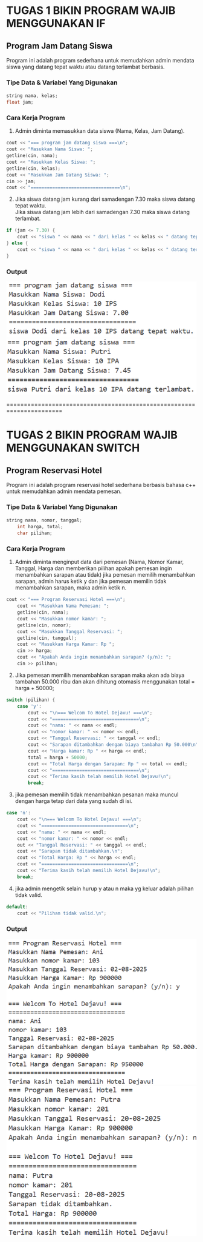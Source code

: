 # TUGAS 1 BIKIN PROGRAM WAJIB MENGGUNAKAN IF
## Program Jam Datang Siswa
Program ini adalah program sederhana untuk memudahkan admin mendata siswa yang datang tepat waktu atau datang terlambat  berbasis.

### Tipe Data & Variabel Yang Digunakan
```cpp
string nama, kelas;
float jam;
```

### Cara Kerja Program
1. Admin diminta memasukkan data siswa (Nama, Kelas, Jam Datang).
```cpp
cout << "=== program jam datang siswa ===\n";
cout << "Masukkan Nama Siswa: ";
getline(cin, nama);
cout << "Masukkan Kelas Siswa: ";
getline(cin, kelas);            
cout << "Masukkan Jam Datang Siswa: ";
cin >> jam;
cout << "=================================\n";
```

2. Jika siswa datang jam kurang dari samadengan 7.30 maka siswa datang tepat waktu. <br>
   Jika siswa datang jam lebih dari samadengan 7.30 maka siswa datang terlambat.
```cpp
if (jam <= 7.30) {
    cout << "siswa " << nama << " dari kelas " << kelas << " datang tepat waktu.\n";
} else {
    cout << "siswa " << nama << " dari kelas " << kelas << " datang terlambat.\n";
}
```

### Output
![alt text](image.png) <br>
![alt text](image-1.png)


======================================================================
# TUGAS 2 BIKIN PROGRAM WAJIB MENGGUNAKAN SWITCH
## Program Reservasi Hotel
Program ini adalah program reservasi hotel sederhana berbasis bahasa c++ untuk memudahkan admin mendata pemesan.

### Tipe Data & Variabel Yang Digunakan
```cpp
string nama, nomor, tanggal;
    int harga, total;
    char pilihan;
```

### Cara Kerja Program
1. Admin diminta menginput data dari pemesan (Nama, Nomor Kamar, Tanggal, Harga dan memberikan pilihan apakah pemesan ingin menambahkan sarapan atau tidak) jika pemesan memilih menambahkan sarapan, admin harus ketik y dan jika pemesan memilin tidak menambahkan sarapan, maka admin ketik n.
```cpp
cout << "=== Program Reservasi Hotel ===\n";
    cout << "Masukkan Nama Pemesan: ";
    getline(cin, nama);
    cout << "Masukkan nomor kamar: ";
    getline(cin, nomor);
    cout << "Masukkan Tanggal Reservasi: ";
    getline(cin, tanggal);
    cout << "Masukkan Harga Kamar: Rp ";
    cin >> harga;
    cout << "Apakah Anda ingin menambahkan sarapan? (y/n): ";
    cin >> pilihan;
```

2. Jika pemesan memilih menambahkan sarapan maka akan ada biaya tambahan 50.000 ribu dan akan dihitung otomasis menggunakan total = harga + 50000;
```cpp
switch (pilihan) {
    case 'y':
        cout << "\n=== Welcom To Hotel Dejavu! ===\n";
        cout << "================================\n";
        cout << "nama: " << nama << endl;
        cout << "nomor kamar: " << nomor << endl;
        cout << "Tanggal Reservasi: " << tanggal << endl;
        cout << "Sarapan ditambahkan dengan biaya tambahan Rp 50.000\n";
        cout << "Harga kamar: Rp " << harga << endl;
        total = harga + 50000; 
        cout << "Total Harga dengan Sarapan: Rp " << total << endl; 
        cout << "================================\n";
        cout << "Terima kasih telah memilih Hotel Dejavu!\n";
        break;
```

3. jika pemesan memilih tidak menambahkan pesanan maka muncul dengan harga tetap dari data yang sudah di isi.
```cpp
case 'n':
    cout << "\n=== Welcom To Hotel Dejavu! ===\n";
    cout << "================================\n";
    cout << "nama: " << nama << endl;
    cout << "nomor kamar: " << nomor << endl;
    out << "Tanggal Reservasi: " << tanggal << endl;
    cout << "Sarapan tidak ditambahkan.\n";
    cout << "Total Harga: Rp " << harga << endl;
    cout << "================================\n";
    cout << "Terima kasih telah memilih Hotel Dejavu!\n";
    break;
```

4. jika admin mengetik selain hurup y atau n maka yg keluar adalah pilihan tidak valid.
```cpp
default:
    cout << "Pilihan tidak valid.\n";
```

### Output
![alt text](image-2.png) <br>
![alt text](image-3.png)
